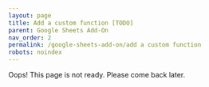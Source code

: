 ```yaml
---
layout: page
title: Add a custom function [TODO]
parent: Google Sheets Add-On
nav_order: 2
permalink: /google-sheets-add-on/add a custom function
robots: noindex
---
```


Oops! This page is not ready. Please come back later.

